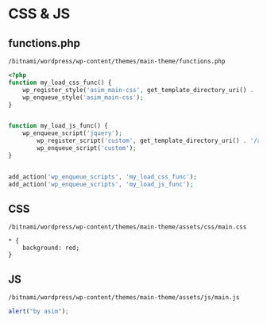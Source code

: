 # CSS & JS

## functions.php
`/bitnami/wordpress/wp-content/themes/main-theme/functions.php`
```php
<?php
function my_load_css_func() {
    wp_register_style('asim_main-css', get_template_directory_uri() . '/assets/css/main.css', array(), false, 'all' );
    wp_enqueue_style('asim_main-css');
}


function my_load_js_func() {	
    wp_enqueue_script('jquery');
		wp_register_script('custom', get_template_directory_uri() . '/assets/js/main.js', 'jquery', false, true);
		wp_enqueue_script('custom');
}


add_action('wp_enqueue_scripts', 'my_load_css_func');
add_action('wp_enqueue_scripts', 'my_load_js_func');
```


## CSS
`/bitnami/wordpress/wp-content/themes/main-theme/assets/css/main.css`
```
* {
    background: red;
}
```


## JS
`/bitnami/wordpress/wp-content/themes/main-theme/assets/js/main.js`
```js
alert("by asim");
```

